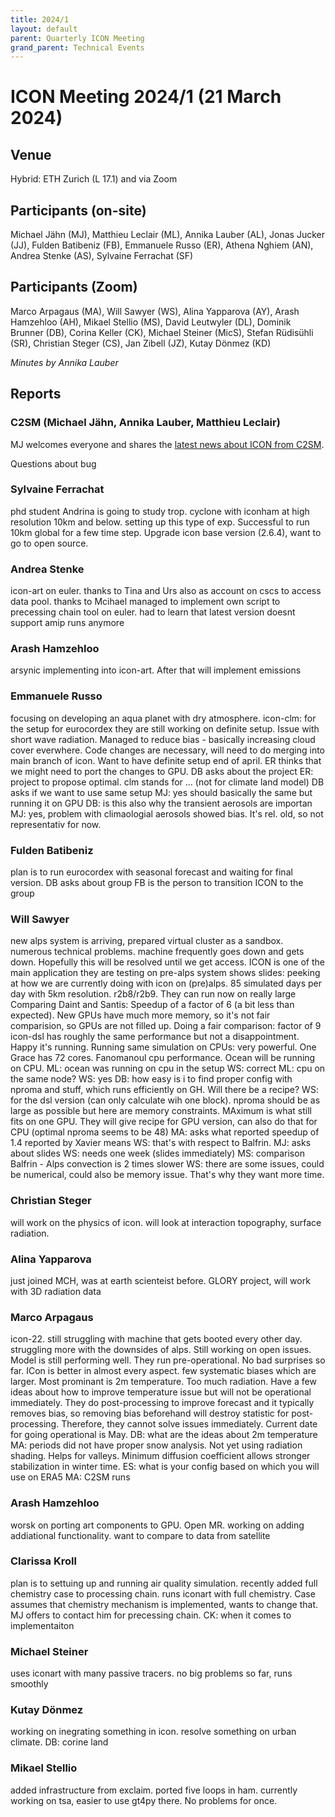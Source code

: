 ```yaml
---
title: 2024/1
layout: default
parent: Quarterly ICON Meeting
grand_parent: Technical Events
---
```


# ICON Meeting 2024/1 (21 March 2024)

## Venue
Hybrid: ETH Zurich (L 17.1) and via Zoom

## Participants (on-site)
Michael Jähn (MJ),
Matthieu Leclair (ML),
Annika Lauber (AL),
Jonas Jucker (JJ),
Fulden Batibeniz (FB),
Emmanuele Russo (ER),
Athena Nghiem (AN),
Andrea Stenke (AS),
Sylvaine Ferrachat (SF)


## Participants (Zoom)
Marco Arpagaus (MA),
Will Sawyer (WS),
Alina Yapparova (AY),
Arash Hamzehloo (AH),
Mikael Stellio (MS),
David Leutwyler (DL),
Dominik Brunner (DB),
Corina Keller (CK),
Michael Steiner (MicS),
Stefan Rüdisühli (SR),
Christian Steger (CS),
Jan Zibell (JZ),
Kutay Dönmez (KD)



_Minutes by Annika Lauber_

## Reports

### C2SM (Michael Jähn, Annika Lauber, Matthieu Leclair)
MJ welcomes everyone and shares the [latest news about ICON from C2SM]().

Questions about bug

### Sylvaine Ferrachat
phd student Andrina is going to study trop. cyclone with iconham at high resolution 10km and below. setting up this type of exp. Successful to run 10km global for a few time step. Upgrade icon base version (2.6.4), want to go to open source.

### Andrea Stenke
icon-art on euler. thanks to Tina and Urs also as account on cscs to access data pool. thanks to Mcihael managed to implement own script to precessing chain tool on euler. had to learn that latest version doesnt support amip runs anymore

### Arash Hamzehloo
arsynic implementing into icon-art. After that will implement emissions

### Emmanuele Russo
focusing on developing an aqua planet with dry atmosphere. icon-clm: for the setup for eurocordex they are still working on definite setup. Issue with short wave radiation. Managed to reduce bias - basically increasing cloud cover everwhere. Code changes are necessary, will need to do merging into main branch of icon. Want to have definite setup end of april.
ER thinks that we might need to port the changes to GPU.
DB asks about the project
ER: project to propose optimal. clm stands for ... (not for climate land model)
DB asks if we want to use same setup
MJ: yes should basically the same but running it on GPU
DB: is this also why the transient aerosols are importan
MJ: yes, problem with climaologial aerosols showed bias. It's rel. old, so not representativ for now.

### Fulden Batibeniz
plan is to run eurocordex with seasonal forecast and waiting for final version. 
DB asks about group
FB is the person to transition ICON to the group

### Will Sawyer
new alps system is arriving, prepared virtual cluster as a sandbox. numerous technical problems. machine frequently goes down and gets down. Hopefully this will be resolved until we get access.
ICON is one of the main application they are testing on pre-alps system
shows slides: peeking at how we are currently doing with icon on (pre)alps. 85 simulated days per day with 5km resolution. r2b8/r2b9. They can run now on really large
Comparing Daint and Santis: Speedup of a factor of 6 (a bit less than expected). New GPUs have much more memory, so it's not fair comparision, so GPUs are not filled up.
Doing a fair comparison: factor of 9
icon-dsl has roughly the same performance but not a disappointment. Happy it's running.
Running same simulation on CPUs: very powerful. One Grace has 72 cores. Fanomanoul cpu performance. Ocean will be running on CPU.
ML: ocean was running on cpu in the setup
WS: correct
ML: cpu on the same node?
WS: yes
DB: how easy is i to find proper config with nproma and stuff, which runs efficiently on GH. Will there be a recipe?
WS: for the dsl version (can only calculate wih one block). nproma should be as large as possible but here are memory constraints. MAximum is what still fits on one GPU. They will give recipe for GPU version, can also do that for CPU (optimal nproma seems to be 48)
MA: asks what reported speedup of 1.4 reported by Xavier means
WS: that's with respect to Balfrin.
MJ: asks about slides
WS: needs one week (slides immediately)
MS: comparison Balfrin - Alps convection is 2 times slower
WS: there are some issues, could be numerical, could also be memory issue. That's why they want more time.

### Christian Steger
will work on the physics of icon. will look at interaction topography, surface radiation.

### Alina Yapparova 
just joined MCH, was at earth scienteist before. GLORY project, will work with 3D radiation data

### Marco Arpagaus
icon-22. still struggling with machine that gets booted every other day. struggling more with the downsides of alps. Still working on open issues. Model is still performing well. They run pre-operational. No bad surprises so far. ICon is better in almost every aspect. few systematic biases which are larger. Most prominant is 2m temperature. Too much radiation. Have a few ideas about how to improve temperature issue but will not be operational immediately. They do post-processing to improve forecast and it typically removes bias, so removing bias beforehand will destroy statistic for post-processing. Therefore, they cannot solve issues immediately. Current date for going operational is May.
DB: what are the ideas about 2m temperature
MA: periods did not have proper snow analysis. Not yet using radiation shading. Helps for valleys. Minimum diffusion coefficient allows stronger stabilization in winter time.
ES: what is your config based on which you will use on ERA5
MA: C2SM runs

### Arash Hamzehloo
worsk on porting art components to GPU. Open MR. working on adding addiational functionality. want to compare to data from satellite

### Clarissa Kroll
plan is to settuing up and running air quality simulation. recently added full chemistry case to processing chain. runs iconart with full chemistry. Case assumes that chemistry mechanism is implemented, wants to change that.
MJ offers to contact him for precessing chain.
CK: when it comes to implementaiton

### Michael Steiner
uses iconart with many passive tracers. no big problems so far, runs smoothly

### Kutay Dönmez
working on inegrating something in icon. resolve something on urban climate.
DB: corine land 

### Mikael Stellio
added infrastructure from exclaim. ported five loops in ham. currently working on tsa, easier to use gt4py there. No problems for once.
